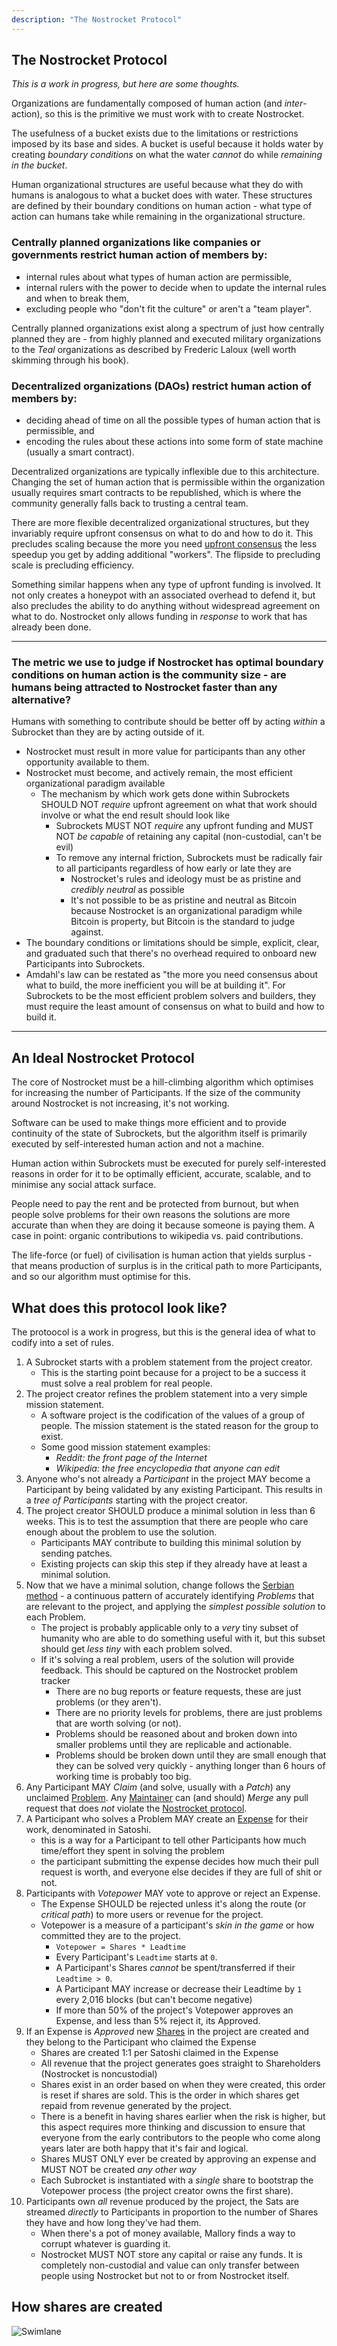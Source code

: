 ```yaml
---
description: "The Nostrocket Protocol"
---
```

## The Nostrocket Protocol

*This is a work in progress, but here are some thoughts.*

Organizations are fundamentally composed of human action (and *inter*-action), so this is the primitive we must work with to create Nostrocket.

The usefulness of a bucket exists due to the limitations or restrictions imposed by its base and sides. A bucket is useful because it holds water by creating *boundary conditions* on what the water *cannot* do while *remaining in the bucket*.

Human organizational structures are useful because what they do with humans is analogous to what a bucket does with water. These structures are defined by their boundary conditions on human action - what type of action can humans take while remaining in the organizational structure.

### **Centrally planned** organizations like companies or governments restrict human action of members by:
* internal rules about what types of human action are permissible,
* internal rulers with the power to decide when to update the internal rules and when to break them,
* excluding people who "don't fit the culture" or aren't a "team player".

Centrally planned organizations exist along a spectrum of just how centrally planned they are - from highly planned and executed military organizations to the *Teal* organizations as described by Frederic Laloux (well worth skimming through his book).

### **Decentralized organizations** (DAOs) restrict human action of members by:
* deciding ahead of time on all the possible types of human action that is permissible, and
* encoding the rules about these actions into some form of state machine (usually a smart contract).

Decentralized organizations are typically inflexible due to this architecture. Changing the set of human action that is permissible within the organization usually requires smart contracts to be republished, which is where the community generally falls back to trusting a central team.

There are more flexible decentralized organizational structures, but they invariably require upfront consensus on what to do and how to do it. This precludes scaling because the more you need [upfront consensus](/mutexes.html) the less speedup you get by adding additional "workers". The flipside to precluding scale is precluding efficiency.

Something similar happens when any type of upfront funding is involved. It not only creates a honeypot with an associated overhead to defend it, but also precludes the ability to do anything without widespread agreement on what to do. Nostrocket only allows funding in *response* to work that has already been done.

* * * 

### The metric we use to judge if Nostrocket has optimal boundary conditions on human action is the **community size** - are humans being attracted to Nostrocket faster than any alternative?

Humans with something to contribute should be better off by acting *within* a Subrocket than they are by acting outside of it.
* Nostrocket must result in more value for participants than any other opportunity available to them.
* Nostrocket must become, and actively remain, the most efficient organizational paradigm available
  * The mechanism by which work gets done within Subrockets SHOULD NOT *require* upfront agreement on what that work should involve or what the end result should look like
    * Subrockets MUST NOT *require* any upfront funding and MUST NOT *be capable* of retaining any capital (non-custodial, can't be evil)
    * To remove any internal friction, Subrockets must be radically fair to all participants regardless of how early or late they are
        * Nostrocket's rules and ideology must be as pristine and *credibly neutral* as possible
        * It's not possible to be as pristine and neutral as Bitcoin because Nostrocket is an organizational paradigm while Bitcoin is property, but Bitcoin is the standard to judge against.
* The boundary conditions or limitations should be simple, explicit, clear, and graduated such that there's no overhead required to onboard new Participants into Subrockets.
* Amdahl's law can be restated as "the more you need consensus about what to build, the more inefficient you will be at building it". For Subrockets to be the most efficient problem solvers and builders, they must require the least amount of consensus on what to build and how to build it.

* * * 

## An Ideal Nostrocket Protocol

The core of Nostrocket must be a hill-climbing algorithm which optimises for increasing the number of Participants. If the size of the community around Nostrocket is not increasing, it's not working.

Software can be used to make things more efficient and to provide continuity of the state of Subrockets, but the algorithm itself is primarily executed by self-interested human action and not a machine.

Human action within Subrockets must be executed for purely self-interested reasons in order for it to be optimally efficient, accurate, scalable, and to minimise any social attack surface. 

People need to pay the rent and be protected from burnout, but when people solve problems for their own reasons the solutions are more accurate than when they are doing it because someone is paying them. A case in point: organic contributions to wikipedia vs. paid contributions.

The life-force (or fuel) of civilisation is human action that yields surplus - that means production of surplus is in the critical path to more Participants, and so our algorithm must optimise for this.

## What does this protocol look like?

The protoocol is a work in progress, but this is the general idea of what to codify into a set of rules.

1. A Subrocket starts with a problem statement from the project creator.
    * This is the starting point because for a project to be a success it must solve a real problem for real people.
2. The project creator refines the problem statement into a very simple mission statement. 
    * A software project is the codification of the values of a group of people. The mission statement is the stated reason for the group to exist.
    * Some good mission statement examples: 
        * *Reddit: the front page of the Internet*
        * *Wikipedia: the free encyclopedia that anyone can edit*
3. Anyone who's not already a *Participant* in the project MAY become a Participant by being validated by any existing Participant. This results in a *tree of Participants* starting with the project creator.
4. The project creator SHOULD produce a minimal solution in less than 6 weeks. This is to test the assumption that there are people who care enough about the problem to use the solution.
    * Participants MAY contribute to building this minimal solution by sending patches.
    * Existing projects can skip this step if they already have at least a minimal solution.
5. Now that we have a minimal solution, change follows the [Serbian method](#) - a continuous pattern of accurately identifying *Problems* that are relevant to the project, and applying the *simplest possible solution* to each Problem.
    * The project is probably applicable only to a *very* tiny subset of humanity who are able to do something useful with it, but this subset should get *less tiny* with each problem solved.
    * If it's solving a real problem, users of the solution will provide feedback. This should be captured on the Nostrocket problem tracker
        * There are no bug reports or feature requests, these are just problems (or they aren't).
        * There are no priority levels for problems, there are just problems that are worth solving (or not).
        * Problems should be reasoned about and broken down into smaller problems until they are replicable and actionable.
        * Problems should be broken down until they are small enough that they can be solved very quickly - anything longer than 6 hours of working time is probably too big. 
6. Any Participant MAY *Claim* (and solve, usually with a *Patch*) any unclaimed [Problem](#). Any [Maintainer](#) can (and should) *Merge* any pull request that does *not* violate the [Nostrocket protocol](#).
7. A Participant who solves a Problem MAY create an [Expense](#) for their work, denominated in Satoshi.
    * this is a way for a Participant to tell other Participants how much time/effort they spent in solving the problem
    * the participant submitting the expense decides how much their pull request is worth, and everyone else decides if they are full of shit or not.
8. Participants with *Votepower* MAY vote to approve or reject an Expense.
    * The Expense SHOULD be rejected unless it's along the route (or *critical path*) to more users or revenue for the project.
    * Votepower is a measure of a participant's *skin in the game* or how committed they are to the project.
        * `Votepower = Shares * Leadtime`
        * Every Participant's `Leadtime` starts at `0`.
        * A Participant's Shares *cannot* be spent/transferred if their `Leadtime > 0`.
        * A Participant MAY increase or decrease their Leadtime by `1` every 2,016 blocks (but can't become negative)
        * If more than 50% of the project's Votepower approves an Expense, and less than 5% reject it, its Approved.
9. If an Expense is *Approved* new [Shares](#) in the project are created and they belong to the Participant who claimed the Expense
     * Shares are created 1:1 per Satoshi claimed in the Expense
     * All revenue that the project generates goes straight to Shareholders (Nostrocket is noncustodial)
     * Shares exist in an order based on when they were created, this order is reset if shares are sold. This is the order in which shares get repaid from revenue generated by the project.
     * There is a benefit in having shares earlier when the risk is higher, but this aspect requires more thinking and discussion to ensure that everyone from the early contributors to the people who come along years later are both happy that it's fair and logical.
     * Shares MUST ONLY ever be created by approving an expense and MUST NOT be created *any other way*
     * Each Subrocket is instantiated with a *single* share to bootstrap the Votepower process (the project creator owns the first share).
10. Participants own *all* revenue produced by the project, the Sats are streamed *directly* to Participants in proportion to the number of Shares they have and how long they've had them.
     * When there's a pot of money available, Mallory finds a way to corrupt whatever is guarding it.
     * Nostrocket MUST NOT store any capital or raise any funds. It is completely non-custodial and value can only transfer between people using Nostrocket but not to or from Nostrocket itself.

## How shares are created
![Swimlane](/images/swimlane.png)